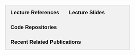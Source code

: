 <br>
<br>
<br>
<br>
<br>

<style>
* {
  box-sizing: border-box;
}

/* Create two unequal columns that floats next to each other */
.column {
  float: left;
  width: 50%;
  padding: 10px;
}

/* Clear floats after the columns */
.row:after {
  content: "";
  display: table;
  clear: both;
}
</style>


<!-- 
<div class="widewrapper pagetitle">
  <div style="background-color:#617863;padding:5px;">
    <h1 style="color:white;">Keynotes</h1>
  </div>
</div>
<br> -->


<style>
.collapsible {
  background-color: #777;
  color: white;
  cursor: pointer;
  padding: 12px;
  width: 100%;
  height: 100%;
  border: none;
  text-align: left;
  outline: none;
  font-size: 20px;
}

.active, .collapsible:hover {
  background-color: #555;
}

.content {
  padding: 0 18px;
  max-height: 0;
  overflow: hidden;
  transition: max-height 0.2s ease-out;
  background-color: #f1f1f1;
  font-size: 16.5px;
}
</style>

<style>
body {font-family: Arial;}

/* Style the tab */
.tab {
  overflow: hidden;
  border: 1px solid #ccc;
  background-color: #f1f1f1;
}

/* Style the buttons inside the tab */
.tab button {
  background-color: inherit;
  float: left;
  border: none;
  outline: none;
  cursor: pointer;
  padding: 14px 16px;
  transition: 0.3s;
  font-size: 17px;
}

/* Change background color of buttons on hover */
.tab button:hover {
  background-color: #ddd;
}

/* Create an active/current tablink class */
.tab button.active {
  background-color: #ccc;
}

/* Style the tab content */
.tabcontent {
  display: none;
  padding: 6px 12px;
  border: 1px solid #ccc;
  border-top: none;
}

/* Style the close button */
.topright {
  float: right;
  cursor: pointer;
  font-size: 28px;
}

.topright:hover {color: red;}
</style>

<div class="tab">
  <button class="tablinks" onclick="openCity(event, 'Tab1')" id="defaultOpen"><strong>Lecture References</strong></button>
  <button class="tablinks" onclick="openCity(event, 'Tab2')" id="defaultOpen"><strong>Lecture Slides</strong></button> 
  <button class="tablinks" onclick="openCity(event, 'Tab3')" id="defaultOpen"><strong>Code Repositories</strong></button>
  <button class="tablinks" onclick="openCity(event, 'Tab4')" id="defaultOpen"><strong>Recent Related Publications</strong></button>
</div>

<div id="Tab1" class="tabcontent">
<br>
<button class="collapsible"><b>Lecture 1: PSP for Health</b></button>
<div class="content">
<br>
<ul>
  <li style="font-size:16.5px;"> Haider, Fasih, Sofia De La Fuente, and Saturnino Luz. "An assessment of paralinguistic acoustic features for detection of Alzheimer's dementia in spontaneous speech." IEEE Journal of Selected Topics in Signal Processing 14.2 (2019): 272-281. </li>
  <li style="font-size:16.5px;"> Li, Ming, et al. "An automated assessment framework for atypical prosody and stereotyped idiosyncratic phrases related to autism spectrum disorder." Computer Speech & Language 56 (2019): 80-94. </li>
  <li style="font-size:16.5px;"> Cummins, Nicholas, Alice Baird, and Bjoern W. Schuller. "Speech analysis for health: Current state-of-the-art and the increasing impact of deep learning." Methods 151 (2018): 41-54. </li>
  <li style="font-size:16.5px;"> Hong, Hui-Ting, et al. "Investigating the Variability of Voice Quality and Pain Levels as a Function of Multiple Clinical Parameters." Interspeech. 2020. </li>
  <li style="font-size:16.5px;"> Arevian, Armen C., et al. "Clinical state tracking in serious mental illness through computational analysis of speech." PLoS one 15.1 (2020): e0225695. </li>
  <li style="font-size:16.5px;"> Schuller, Björn, and Anton Batliner. Computational paralinguistics: emotion, affect and personality in speech and language processing. John Wiley & Sons, 2013. </li>
  <li style="font-size:16.5px;"> Schmitt, Maximilian, and Björn W. Schuller. "Machine-based decoding of paralinguistic vocal features." The Oxford handbook of voice perception. 2019. </li>
  <li style="font-size:16.5px;"> Schuller, B. et al. "Computational Paralinguistic Challenge" <a href="http://www.compare.openaudio.eu/">http://www.compare.openaudio.eu/</a> </li>
  <li style="font-size:16.5px;"> Teixeira, Francisco, Alberto Abad, and Isabel Trancoso. "Privacy-preserving paralinguistic tasks." ICASSP 2019-2019 IEEE International Conference on Acoustics, Speech and Signal Processing (ICASSP). IEEE, 2019. </li>
</ul>
</div>
<br>

<button class="collapsible"><b>Lecture 2: SE for Health</b></button>
<div class="content">
<br>
<ul>
  <li style="font-size:16.5px;"> Wang, DeLiang, and Jitong Chen. "Supervised speech separation based on deep learning: An overview." IEEE/ACM Transactions on Audio, Speech, and Language Processing 26.10(2018): 1702-1726. </li>
  <li style="font-size:16.5px;"> Loizou, Philipos C. Speech enhancement: theory and practice. CRC press, 2007. </li>
  <li style="font-size:16.5px;"> Vincent, Emmanuel, Tuomas Virtanen, and Sharon Gannot, eds. Audio source separation and speech enhancement. John Wiley & Sons, 2018. </li>
  <li style="font-size:16.5px;"> Fu, Szu-Wei, et al. "End-to-end waveform utterance enhancement for direct evaluation metrics optimization by fully convolutional neural networks." IEEE/ACM Transactions on Audio, Speech, and Language Processing 26.9 (2018): 1570-1584. </li>
  <li style="font-size:16.5px;"> Fu, Szu-Wei, et al. "Metricgan: Generative adversarial networks based black-box metric scores optimization for speech enhancement." International Conference on Machine Learning. PMLR, 2019. </li>
  <li style="font-size:16.5px;"> Lesica, Nicholas A., et al. "Harnessing the power of artificial intelligence to transform hearing healthcare and research." Nature Machine Intelligence 3.10 (2021): 840-849. </li>
  <li style="font-size:16.5px;"> Goehring, Tobias, et al. "Speech enhancement based on neural networks improves speech intelligibility in noise for cochlear implant users." Hearing research 344 (2017): 183-194. </li>
  <li style="font-size:16.5px;"> Lai, Ying-Hui, et al. "A deep denoising autoencoder approach to improving the intelligibility of vocoded speech in cochlear implant simulation." IEEE Transactions on Biomedical Engineering 64.7 (2016): 1568-1578. </li>
  <li style="font-size:16.5px;"> Lai, Ying-Hui, et al. "A deep denoising autoencoder approach to improving the intelligibility of vocoded speech in cochlear implant simulation." IEEE Transactions on Biomedical Engineering 64.7 (2016): 1568-1578. </li>
  <li style="font-size:16.5px;"> Tseng, Rung-Yu, et al. "A Study of Joint Effect on Denoising Techniques and Visual Cues to Improve Speech Intelligibility in Cochlear Implant Simulation." arXiv preprint arXiv:1909.11919 (2019). </li>
</ul>
</div>
<br>

<button class="collapsible"><b>Lecture 3: TTS/VC for Health</b></button>
<div class="content">
<br>
<ul>
  <li style="font-size:16.5px;"> Tan, Xu, et al. "A survey on neural speech synthesis." arXiv preprint arXiv:2106.15561 (2021). </li>
  <li style="font-size:16.5px;"> Sisman, Berrak, et al. "An overview of voice conversion and its challenges: From statistical modeling to deep learning." IEEE/ACM Transactions on Audio, Speech, and Language Processing (2020). </li>
  <li style="font-size:16.5px;"> Mohammadi, Seyed Hamidreza, and Alexander Kain. "An overview of voice conversion systems." Speech Communication 88 (2017): 65-82. </li>
  <li style="font-size:16.5px;"> Yen, Ming-Chi, et al. "Mandarin Electrolaryngeal Speech Voice Conversion with Sequence-to-Sequence Modeling." Submitted to Interspeech (2021). </li>
  <li style="font-size:16.5px;"> Kobayashi, Kazuhiro, and Tomoki Toda. "Electrolaryngeal speech enhancement with statistical voice conversion based on CLDNN." 2018 26th European Signal Processing Conference (EUSIPCO). IEEE, 2018. </li>
  <li style="font-size:16.5px;"> Kobayashi, Kazuhiro, and Tomoki Toda. "Implementation of low-latency electrolaryngeal speech enhancement based on multi-task CLDNN." 2020 28th European Signal Processing Conference (EUSIPCO). IEEE, 2021. </li>
  <li style="font-size:16.5px;"> Kameoka, Hirokazu, et al. "ConvS2S-VC: Fully convolutional sequence-to-sequence voice conversion." IEEE/ACM Transactions on Audio, Speech, and Language Processing 28(2020): 1849-1863. </li>
</ul>
</div>
<br>

<button class="collapsible"><b>Lecture 4: ASR for Health</b></button>
<div class="content">
<br>
<ul>
  <li style="font-size:16.5px;"> Metcalf, David S., et al. Voice Technology in Healthcare: Leveraging Voice to Enhance Patient and Provider Experiences. CRC Press, Taylor & Francis Group, 2020. </li>
  <li style="font-size:16.5px;"> Latif, Siddique, et al. "Speech technology for healthcare: Opportunities, challenges, and state of the art." IEEE Reviews in Biomedical Engineering 14 (2020): 342-356. </li>
  <li style="font-size:16.5px;"> Wang, Dong, Xiaodong Wang, and Shaohe Lv. "An overview of end-to-end automatic speech recognition." Symmetry 11.8 (2019): 1018. </li>
  <li style="font-size:16.5px;"> Chiu, Chung-Cheng, et al. "Speech recognition for medical conversations." Interspeech. 2017. </li>
  <li style="font-size:16.5px;"> Blackley, Suzanne V., et al. "Speech recognition for clinical documentation from 1990 to 2018: a systematic review." Journal of the american medical informatics association 26.4 (2019): 324-338. </li>
  <li style="font-size:16.5px;"> Takashima, Ryoichi, Tetsuya Takiguchi, and Yasuo Ariki. "Two-step acoustic model adaptation for dysarthric speech recognition." ICASSP 2020-2020 IEEE International Conference on Acoustics, Speech and Signal Processing (ICASSP). IEEE, 2020. </li>
  <li style="font-size:16.5px;"> Geng, Mengzhe, et al. "Investigation of Data Augmentation Techniques for Disordered Speech Recognition." Interspeech. 2020. </li>
  <li style="font-size:16.5px;"> Shor, Joel, et al. "Personalizing ASR for dysarthric and accented speech with limited data." arXiv preprint arXiv:1907.13511 (2019). </li>
  <li style="font-size:16.5px;"> Espana-Bonet, Cristina, and José AR Fonollosa. "Automatic speech recognition with deep neural networks for impaired speech." International Conference on Advances in Speech and Language Technologies for Iberian Languages. Springer, Cham, 2016. </li>
</ul>
</div>
<br>
  
</div>

<div id="Tab2" class="tabcontent">
<br>
<p><span style="color: red; font-size:18px;"><strong>Coming soon!</strong></span></p>
<br>
</div>

<div id="Tab3" class="tabcontent">
<br>
<p><span style="color: red; font-size:18px;"><strong>Coming soon!</strong></span></p>
<br>
</div>

<div id="Tab4" class="tabcontent">

<button class="collapsible"><img style="height: 120px; width:auto;padding:5px; float:right;"  src="./assets/img/lee.png"><b>Chi-Chun Lee</b></button>
<div class="content">
<br>
<ul>
  <li style="font-size:16.5px;"> Yun-Shao Lin, Susan Shur-Fen Gau and Chi-Chun Lee, "A Multimodal Interlocutor-Modulated Attentional BLSTM for Classifying Autism Subgroups During Clinical Interviews," in IEEE Journal of Selected Topics in Signal Processing, vol. 14, no. 2, pp. 299-311, Feb. 2020, doi: 10.1109/JSTSP.2020.2970578. </li>
  <li style="font-size:16.5px;"> Chin-Po Chen, Susan Shur-Fen Gau, and Chi-Chun Lee. "Toward Differential Diagnosis of Autism Spectrum Disorder using Multimodal Behavior Descriptors and Executive Functions." in Journal of Computer Speech & Language 56 (2019): 17-35. </li>
  <li style="font-size:16.5px;"> Hui-Ting Hong, Jeng-Lin Li, Yi-Ming Weng, Chip-Jin Ng and Chi-Chun Lee, "Investigating the Variability of Voice Quality and Pain Levels as a Function of Multiple Clinical Parameters" in Proceedings of the International Speech Communication Association (Interspeech), pp. 3058-3062, 2019. </li>
  <li style="font-size:16.5px;"> Daniel Bone, Chi-Chun Lee, Theodora Chaspari, James Gibson, Shrikanth Narayanan, "Signal Processing and Machine Learning for Mental Health Research and Clinical Applications", in IEEE Signal Processing Magazine 34(5), 196 – 195, 2017. </li>
  <li style="font-size:16.5px;"> Daniel Bone, Chi-Chun Lee, Matthew Black, Marian Williams, Sungbok Lee, Pat Levitt, and Shrikanth S. Narayanan, “The Psychologist as an Interlocutor in ASD Assessment: Insights from a Study of Spontaneous Prosody”, in: Journal of Speech, Language, and Hearing Research, 57(1):1162-1177, August 2014, doi: 10.1044/2014_JSLHR-S-13-0062 </li>
</ul>
</div>
<br>

<button class="collapsible"><img style="height: 120px; width:auto;padding:5px; float:right;"  src="./assets/img/prasanta_g.jpg"><b>Prasanta Kumar Ghosh</b></button>
<div class="content">
<br>
<ul>
  <li style="font-size:16.5px;"> Tanuka Bhattacharjee, Jhansi Mallela, Yamini Belur, Nalini Atchayaram, Ravi Yadav, Pradeep Reddy, Dipanjan Gope, and P. K. Ghosh, “Source and Vocal Tract Cues for Speech-based Classification of Patients with Parkinson’s Diseaseand Healthy Subjects”, in Proc. Interspeech, pp. 2961-2965, 2021. </li>
  <li style="font-size:16.5px;"> Tanuka Bhattacharjee, Jhansi Mallela, Yamini Belur, Nalini Atchayaram, Ravi Yadav, Pradeep Reddy, Dipanjan Gope, and P. K. Ghosh, “Effect of Noise and Model Complexity on Detection of Amyotrophic Lateral Sclerosis and Parkinson’s Disease Using Pitch and MFCC”, in IEEE International Conference on Acoustics, Speech and Signal Processing (ICASSP), pp. 7313-7317, 2021. </li>
  <li style="font-size:16.5px;"> Jhansi Mallela, Aravind Illa, Yamini Belur, Nalini Atchayaram, Ravi yadav, Pradeep Reddy, Dipanjan Gope, P. K. Ghosh, “Raw speech waveform based classification of patients with ALS, Parkinson’s Disease and healthy controls using CNN-BLSTM”, in Proc. Interspeech, pp. 4586-4590, 2020. </li>
  <li style="font-size:16.5px;"> Jhansi Mallela, Aravind Illa, Suhas B N, Sathivik Udupa, Yamini Belur, Nalini Atchayaram, Ravi Yadav, Pradeep Reddy, Dipanjan Gope, P. K. Ghosh, “Voice Based Classification of Patients with Amyothrophic Lateral Sclerosis, Parkinson’s Disease and Healthy Controls with CNN-LSTEM using Transfer Learning”, in IEEE International Conference on Acoustics, Speech and Signal Processing (ICASSP), pp. 6784-6788, 2020. </li>
  <li style="font-size:16.5px;"> Suhas BN, Deep Patel, Nithin Rao, Yamini Belur, Pradeep Reddy, Nalini Atchayaram, Ravi Yadav, Dipanjan Gope and P. K. Ghosh, “Comparison of Speech Tasks and Recording Devices for Voice Based Automatic Classification of Healthy Subjects and Patients with Amyotrophic Lateral Sclerosis”, in Proc. Interspeech, pp. 4564-4568, 2019. </li>
</ul>
</div>
<br>

<button class="collapsible"><img style="height: 120px; width:auto;padding:5px; float:right;"  src="./assets/img/tsao.png"><b>Yu Tsao</b></button>
<div class="content">
<br>
<ul>
  <li style="font-size:16.5px;"> S.-W. Fu, T.-W. Wang, Y. Tsao, X. Lu, and H. Kawai “End-to-End Waveform Utterance Enhancement for Direct Evaluation Metrics Optimization by Fully Convolutional Neural Networks,” IEEE/ACM Transactions on Audio, Speech and Language Processing, vol. 26(9), pp. 1570-1584, April 2018. </li>
  <li style="font-size:16.5px;"> S.-W. Fu, C.-F. Liao, Y. Tsao, and S.-D. Lin, “MetricGAN: Generative Adversarial Networks based Black-box Metric Scores Optimization for Speech Enhancement,” in Proc. ICML 2019, Long Oral Presentation with ICML Travel Grant. </li>
  <li style="font-size:16.5px;"> Y.-H. Lai, F. Chen, S.-S. Wang, X. Lu, Y. Tsao, and C.-H. Lee,“A Deep Denoising Autoencoder Approach to Improving the Intelligibility of Vocoded Speech in Cochlear Implant Simulation,” IEEE Transactions on Biomedical Engineering, vol. 64(7), pp. 1568-1578, July, 2017. </li>
  <li style="font-size:16.5px;"> J.-C. Hou, S.-S. Wang, Y.-H. Lai, Y. Tsao, H.-W. Chang, and H.-M. Wang, “Audio-Visual Speech Enhancement Using Multimodal Deep Convolutional Neural Networks,” IEEE Transactions on Emerging Topics in Computational Intelligence, 2018., vol. 2(2), pp. 117-128, April. 2018. </li>
  <li style="font-size:16.5px;"> C.-L. Liu, S.-W. Fu, Y.-J. Li, J.-W. Huang, H.-M. Wang, and Y. Tsao, "Multichannel Speech Enhancement by Raw Waveform-mapping using Fully Convolutional Networks," IEEE Transactions on Audio, Speech and Language Processing, volume 28, pages 1888-1900, February 2020. </li>
</ul>
</div>
<br>

<button class="collapsible"><img style="height: 120px; width:auto;padding:5px; float:right;"  src="./assets/img/wu.jpg"><b>Yi-Chiao Wu</b></button>
<div class="content">
<br>
<ul>
  <li style="font-size:16.5px;"> Y.-C. Wu, T. Hayashi, P. L. Tobing, K. Kobayashi, and T. Toda, “Quasi-Periodic WaveNet: an autoregressive raw waveform generative model with pitch-dependent dilated convolution neural network,” in IEEE/ACM Transactions on Audio, Speech, and Language Processing, vol. 29, pp. 1134-1148, 2021. </li>
  <li style="font-size:16.5px;"> Y.-C. Wu, T. Hayashi, T. Okamoto, H. Kawai, and T. Toda, “Quasi-Periodic Parallel WaveGAN: a non-autoregressive raw waveform generative model with pitch-dependent dilated convolution neural network,” in IEEE/ACM Transactions on Audio, Speech, and Language Processing, vol. 29, pp. 792-806, 2021. </li>
  <li style="font-size:16.5px;"> Y.-C. Wu, C.-H. Hu, H.-S. Lee, Y.-H. Peng, W.-C. Huang, Y. Tsao, H.-M. Wang, and T. Toda, “Relational data selection for data augmentation of speaker-dependent multi-band MelGAN vocoder,” in Proc. Interspeech, pp. 3630-3634, Aug.-Sep. 2021. </li>
  <li style="font-size:16.5px;"> Y.-C. Wu, P. L. Tobing, K. Kobayashi, T. Hayashi, and T. Toda, “Non-parallel voice conversion system with WaveNet vocoder and collapsed speech suppression,” in IEEE Access, vol. 8, pp. 62094-62106, Apr. 2020. </li>
  <li style="font-size:16.5px;"> Y.-C. Wu, P. L. Tobing, K. Yasuhara, N. Matsunaga, Y. Ohtani, and T. Toda, “A cyclical post-filtering approach to mismatch refinement of neural vocoder for text-to-speech systems,” in proc. Interspeech, Full virtual, Oct. 2020. </li>
</ul>
</div>
<br>

<button class="collapsible"><img style="height: 120px; width:auto;padding:5px; float:right;"  src="./assets/img/wang.jpg"><b>Hsin-Min Wang</b></button>
<div class="content">
<br>
<ul>
  <li style="font-size:16.5px;"> Ming-Chi Yen, Wen-Chin Huang, Kazuhiro Kobayashi, Yu-Huai Peng, Shu-Wei Tsai, Yu Tsao, Tomoki Toda, Jyh-Shing Jang, and Hsin-Min Wang, "Mandarin Electrolaryngeal Speech Voice Conversion with Sequence-to-Sequence Modeling," IEEE Workshop on Automatic Speech Recognition and Understanding (ASRU 2021), December 2021. </li>
  <li style="font-size:16.5px;"> Hung-Shin Lee, Yu Tsao, Shyh-Kang Jeng, and Hsin-Min Wang, "Subspace-based Representation and Learning for Phonotactic Spoken Language Recognition," IEEE/ACM Transactions on Audio, Speech, and Language Processing, 28, pp. 3065-3079, November 2020. </li>
  <li style="font-size:16.5px;"> Wen-Chin Huang, Hao Luo, Hsin-Te Hwang, Chen-Chou Lo, Yu-Huai Peng, Yu Tsao, and Hsin-Min Wang, "Unsupervised Representation Disentanglement using Cross Domain Features and Adversarial Learning in Variational Autoencoder based Voice Conversion," IEEE Transactions on Emerging Topics in Computational Intelligence, 4(4), pp. 468-479, August 2020. </li>
  <li style="font-size:16.5px;"> Chin-Cheng Hsu, Hsin-Te Hwang, Yi-Chiao Wu, Yu Tsao, and Hsin-Min Wang, "Voice Conversion from Unaligned Corpora Using Variational Autoencoding Wasserstein Generative Adversarial Networks," Interspeech2017, August 2017. </li>
  <li style="font-size:16.5px;"> Chin-Cheng Hsu, Hsin-Te Hwang, Yi-Chiao Wu, Yu Tsao and Hsin-Min Wang, "Voice Conversion from Non-parallel Corpora Using Variational Auto-encoder," APSIPA Annual Summit and Conference (APSIPA ASC 2016), December 2016. </li>
</ul>
</div>
<br>

</div>
<br>


<script>
var coll = document.getElementsByClassName("collapsible");
var i;

for (i = 0; i < coll.length; i++) {
  coll[i].addEventListener("click", function() {
    this.classList.toggle("active");
    var content = this.nextElementSibling;
    if (content.style.maxHeight){
      content.style.maxHeight = null;
    } else {
      content.style.maxHeight = content.scrollHeight + "px";
    } 
  });
}
</script>

<script>
function openCity(evt, cityName) {
  var i, tabcontent, tablinks;
  tabcontent = document.getElementsByClassName("tabcontent");
  for (i = 0; i < tabcontent.length; i++) {
    tabcontent[i].style.display = "none";
  }
  tablinks = document.getElementsByClassName("tablinks");
  for (i = 0; i < tablinks.length; i++) {
    tablinks[i].className = tablinks[i].className.replace(" active", "");
  }
  document.getElementById(cityName).style.display = "block";
  evt.currentTarget.className += " active";
}

// Get the element with id="defaultOpen" and click on it
document.getElementById("defaultOpen").click();
</script>